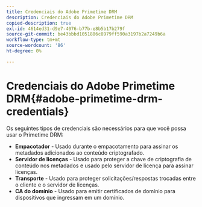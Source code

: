```yaml
---
title: Credenciais do Adobe Primetime DRM
description: Credenciais do Adobe Primetime DRM
copied-description: true
exl-id: 4614ed31-d9e7-4076-b77b-e8b5b17b279f
source-git-commit: be43bbbd1051886c8979ff590a3197b2a7249b6a
workflow-type: tm+mt
source-wordcount: '86'
ht-degree: 0%

---
```


# Credenciais do Adobe Primetime DRM{#adobe-primetime-drm-credentials}

Os seguintes tipos de credenciais são necessários para que você possa usar o Primetime DRM:

* **Empacotador** - Usado durante o empacotamento para assinar os metadados adicionados ao conteúdo criptografado.
* **Servidor de licenças** - Usado para proteger a chave de criptografia de conteúdo nos metadados e usado pelo servidor de licença para assinar licenças.
* **Transporte** - Usado para proteger solicitações/respostas trocadas entre o cliente e o servidor de licenças.
* **CA do domínio** - Usado para emitir certificados de domínio para dispositivos que ingressam em um domínio.
